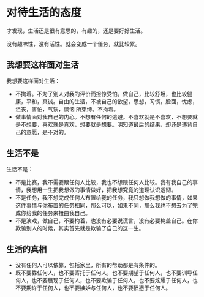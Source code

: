 # 对待生活的态度


才发现，生活还是很有意思的，有趣的，还是要好好生活。

没有趣味性，没有活性。就会变成一个任务，就比较累。


## 我想要这样面对生活

我想要这样面对生活：

- 不拘着。不为了别人对我的评价而担惊受怕。做自己，比较舒坦，也比较健康，平和，真诚。自由的生活，不被自己的欲望，思想，习惯，脸面，忧虑，沮丧，害怕，气馁，懊恼 所束缚。不拘着。
- 做事情面对我自己的内心。不想有任何的逃避。不喜欢就是不喜欢，不想要就是不想要，喜欢就是喜欢，想要就是想要。明知道最后的结果，却还是违背自己的意愿，是不对的。






## 生活不是

生活不是：

- 不是比赛，我不需要跟任何人比较，我也不想跟任何人比较。我有我自己的事情，我想用一生把我想做的事情做好，把我想究竟的道理认识透彻。
- 不是任务，我不想完成任何人布置给我的任务，我只想做我想做的事情，如果这件事情与你布置的任务相同，那么可以，如果不同，那么我也不想去为了完成你给我的任务来扭曲我自己。
- 不是演戏，做自己，不要拘着，也没有必要说谎言，没有必要掩盖自己。在你欺骗别人的时候，其实首先就是欺骗了自己的这一生。


## 生活的真相

- 没有任何人可以依靠，包括家里，所有的帮助都是有条件的。
- 既不要靠任何人，也不要寄托于任何人，也不要期望于任何人，也不要训导任何人，也不要展现于任何人，也不要欺骗于任何人，也不要炫耀于任何人，也不要期许于任何人，也不要嫉妒与任何人，也不要愤懑于任何人。
